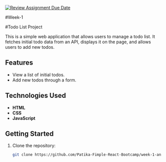 [![Review Assignment Due Date](https://classroom.github.com/assets/deadline-readme-button-24ddc0f5d75046c5622901739e7c5dd533143b0c8e959d652212380cedb1ea36.svg)](https://classroom.github.com/a/VZiWc-ts)

#Week-1

#Todo List Project

This is a simple web application that allows users to manage a todo list. It fetches initial todo data from an API, displays it on the page, and allows users to add new todos.

## Features

- View a list of initial todos.
- Add new todos through a form.

## Technologies Used

- **HTML**
- **CSS**
- **JavaScript**

## Getting Started

1. Clone the repository:

   ```bash
   git clone https://github.com/Patika-Fimple-React-Bootcamp/week-1-anilaltan.git
   ```
